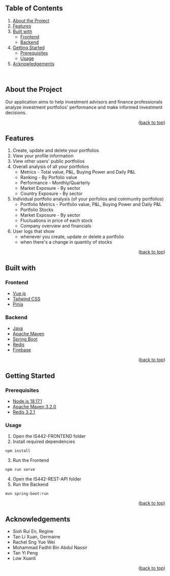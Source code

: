 ## Table of Contents
<ol>
    <li>
        <a href="#about-the-project">About the Project</a>
    </li>
    <li>
        <a href="#features">Features</a>
    </li>
    <li>
        <a href="#built-with">Built with</a>
        <ul>
            <li>
                <a href="#frontend">Frontend</a>
            </li>
            <li>
                <a href="#backend">Backend</a>
            </li>
        </ul>
    </li>
    <li>
        <a href="#getting-started">Getting Started</a>
        <ul>
            <li>
                <a href="#prerequisites">Prerequisites</a>
            </li>
            <li>
                <a href="#usage">Usage</a>
            </li>
        </ul>
    </li>
    <li>
        <a href="#acknowledgements">Acknowledgements</a>
    </li>
</ol>
<br/>


## About the Project
<p>
    Our application aims to help investment advisors and finance professionals analyze investment portfolios' performance and make informed investment decisions.
</p>
<p align="right">(<a href="#table-of-contents">back to top</a>)</p>


## Features
<ol>
    <li>Create, update and delete your portfolios</li>
    <li>View your profile information</li>
    <li>View other users' public portfolios</li>
    <li>
        Overall analysis of all your portfolios
        <ul>
            <li>Metrics - Total value, P&L, Buying Power and Daily P&L</li>
            <li>Ranking - By Porfolio value</li>
            <li>Performance - Monthly/Quarterly</li>
            <li>Market Exposure - By sector</li>
            <li>Country Exposure - By sector</li>
        </ul>
    </li>
    <li>
        Individual portfolio analysis (of your porfolios and community portfolios)
        <ul>
            <li>Portfolio Metrics - Portfolio value, P&L, Buying Power and Daily P&L</li>
            <li>Portfolio Stocks</li>
            <li>Market Exposure - By sector</li>
            <li>Fluctuations in price of each stock</li>
            <li>Company overview and financials</li>
        </ul>
    </li>
    <li>
        User logs that show
        <ul>
            <li>whenever you create, update or delete a portfolio</li>
            <li>when there's a change in quantity of stocks</li>
        </ul>
    </li>
</ol>

<p align="right">(<a href="#table-of-contents">back to top</a>)</p>


## Built with

### Frontend
<ul>
    <li>
        <a href="https://vuejs.org">Vue.js</a>
    </li>
    <li>
        <a href="https://tailwindcss.com/">Tailwind CSS</a>
    </li>
    <li>
        <a href="https://pinia.vuejs.org/">Pinia</a>
    </li>
</ul>

### Backend
<ul>
    <li>
        <a href="https://www.java.com/en/">Java</a>
    </li>
    <li>
        <a href="https://maven.apache.org/index.html">Apache Maven</a>
    </li>
    <li>
        <a href="https://spring.io/projects/spring-boot">Spring Boot</a>
    </li>
    <li>
        <a href="https://github.com/microsoftarchive/redis/releases/tag/win-3.2.100">Redis</a>
    </li>
    <li>
        <a href="https://firebase.google.com/">Firebase</a>
    </li>
</ul>

<p align="right">(<a href="#table-of-contents">back to top</a>)</p>


## Getting Started

### Prerequisites
<ul>
    <li>
        <a href="https://nodejs.org/en">Node.js 18.17.1</a>
    </li>
    <li>
        <a href="https://maven.apache.org/install.html">Apache Maven 3.2.0</a>
    </li>
    <li>
        <a href="https://github.com/microsoftarchive/redis/releases/tag/win-3.2.100">Redis 3.2.1</a>
    </li>
</ul>

### Usage

1. Open the IS442-FRONTEND folder
2. Install required dependencies

```
npm install
```
3. Run the Frontend

```
npm run serve
```

4. Open the IS442-REST-API folder
5. Run the Backend

```
mvn spring-boot:run
```

<p align="right">(<a href="#table-of-contents">back to top</a>)</p>


## Acknowledgements
<ul>
    <li>Sioh Rui En, Regine</li>
    <li>Tan Li Xuan, Germaine</li>
    <li>Rachel Sng Yue Wei</li>
    <li>Mohammad Fadhli Bin Abdul Nassir</li>
    <li>Tan Yi Peng</li>
    <li>Low Xuanli</li>
</ul>

<p align="right">(<a href="#table-of-contents">back to top</a>)</p>